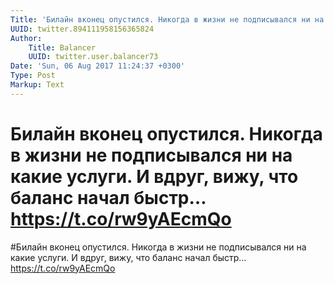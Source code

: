 ```yaml
---
Title: 'Билайн вконец опустился. Никогда в жизни не подписывался ни на какие услуги. И вдруг, вижу, что баланс начал быстр… https://t.co/rw9yAEcmQo'
UUID: twitter.894111958156365824
Author:
    Title: Balancer
    UUID: twitter.user.balancer73
Date: 'Sun, 06 Aug 2017 11:24:37 +0300'
Type: Post
Markup: Text
---
```


# Билайн вконец опустился. Никогда в жизни не подписывался ни на какие услуги. И вдруг, вижу, что баланс начал быстр… https://t.co/rw9yAEcmQo

#Билайн вконец опустился. Никогда в жизни не подписывался ни
на какие услуги. И вдруг, вижу, что баланс начал быстр…
https://t.co/rw9yAEcmQo